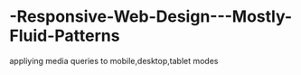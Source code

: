 # -Responsive-Web-Design---Mostly-Fluid-Patterns
appliying media queries to mobile,desktop,tablet modes
